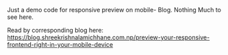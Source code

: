 Just a demo code for responsive preview on mobile- Blog.
Nothing Much to see here.

Read by corresponding blog here: https://blog.shreekrishnalamichhane.com.np/preview-your-responsive-frontend-right-in-your-mobile-device
